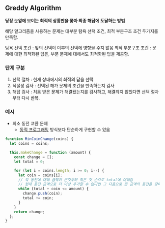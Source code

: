 ## Greddy Algorithm

**당장 눈앞에 보이는 최적의 상황만을 쫓아 최종 해답에 도달하는 방법**

해당 알고리즘을 사용하는 문제는 대부분 탐욕 선택 조건, 최적 부분구조 조건 두가지를 만족함.

탐욕 선택 조건 : 앞의 선택이 이후의 선택에 영향을 주지 않음
최적 부분구조 조건 : 문제에 대한 최적화된 답은, 부분 문제에 대해서도 최적화된 답을 제공함.

### 단계 구분

1. 선택 절차 : 현재 상태에서의 최적의 답을 선택
2. 적절성 검사 : 선택된 해가 문제의 조건을 만족하는지 검사
3. 해답 검사 : 처음 받은 문제가 해결됐는지를 검사하고, 해결되지 않았다면 선택 절차부터 다시 반복.

### 예시

- 최소 동전 교환 문제
  - [동적 프로그래밍](https://github.com/Soujiro-a/TIL/blob/main/Algorithm/Dynamic%20Programming.md) 방식보다 단순하게 구현할 수 있음

```js
function MinCoinChange(coins) {
  let coins = coins;

  this.makeChange = function (amount) {
    const change = [];
    let total = 0;

    for (let i = coins.length; i >= 0; i--) {
      let coin = coins[i];
      // 각 동전에 대해 금액이 큰것부터 작은 것 순으로 total에 더해감
      // 현재 동전 금액으로 더 이상 추가할 수 없다면 그 다음으로 큰 금액의 동전을 찾아가는 방식
      while (total + coin <= amount) {
        change.push(coin);
        total += coin;
      }
    }
    return change;
  };
}
```
